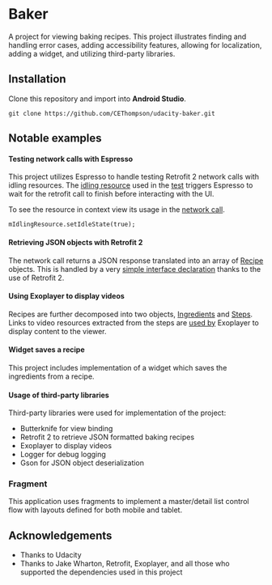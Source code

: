# Baker

A project for viewing baking recipes. This project illustrates finding and handling error cases, adding accessibility features, allowing for localization, adding a widget, and utilizing third-party libraries.

## Installation

Clone this repository and import into **Android Studio**.

`git clone https://github.com/CEThompson/udacity-baker.git`

## Notable examples

#### Testing network calls with Espresso

This project utilizes Espresso to handle testing Retrofit 2 network calls with idling resources. The [idling resource](https://github.com/CEThompson/udacity-baker/blob/master/app/src/main/java/com/example/android/baking/test/SimpleIdlingResource.java) used in the [test](https://github.com/CEThompson/udacity-baker/blob/master/app/src/androidTest/java/com/example/android/baking/IdlingSelectRecipeScreenTest.java) triggers Espresso to wait for the retrofit call to finish before interacting with the UI.  

To see the resource in context view its usage in the [network call](https://github.com/CEThompson/udacity-baker/blob/4f95d8faee1d489e36eb76f7918b5497375a123a/app/src/main/java/com/example/android/baking/fragments/SelectRecipeFragment.java#L153-L179).

`mIdlingResource.setIdleState(true);`

#### Retrieving JSON objects with Retrofit 2
The network call returns a JSON response translated into an array of [Recipe](https://github.com/CEThompson/udacity-baker/blob/master/app/src/main/java/com/example/android/baking/data/Recipe.java) objects. This is handled by a very [simple interface declaration](https://github.com/CEThompson/udacity-baker/blob/master/app/src/main/java/com/example/android/baking/services/GetRecipesService.java) thanks to the use of Retrofit 2.

#### Using Exoplayer to display videos
Recipes are further decomposed into two objects, [Ingredients](https://github.com/CEThompson/udacity-baker/blob/master/app/src/main/java/com/example/android/baking/data/Ingredient.java) and [Steps](https://github.com/CEThompson/udacity-baker/blob/master/app/src/main/java/com/example/android/baking/data/Step.java). Links to video resources extracted from the steps are [used by](https://github.com/CEThompson/udacity-baker/blob/b1f44d60fb5b061bf4a53e4c17321a92119bff55/app/src/main/java/com/example/android/baking/fragments/ViewStepFragment.java#L217-L245) Exoplayer to display content to the viewer.

#### Widget saves a recipe
This project includes implementation of a widget which saves the ingredients from a recipe.

#### Usage of third-party libraries

Third-party libraries were used for implementation of the project:
* Butterknife for view binding 
* Retrofit 2 to retrieve JSON formatted baking recipes
* Exoplayer to display videos
* Logger for debug logging
* Gson for JSON object deserialization

### Fragment
This application uses fragments to implement a master/detail list control flow with layouts defined for both mobile and tablet.

## Acknowledgements
* Thanks to Udacity
* Thanks to Jake Wharton, Retrofit, Exoplayer, and all those who supported the dependencies used in this project










